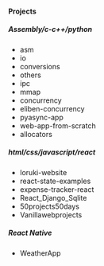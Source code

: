 #### Projects

##### Assembly/c-c++/python
- asm
- io
- conversions
- others
- ipc 
- mmap
- concurrency
- eliben-concurrency
- pyasync-app
- web-app-from-scratch
- allocators

##### html/css/javascript/react
- loruki-website
- react-state-examples
- expense-tracker-react
- React_Django_Sqlite
- 50projects50days
- Vanillawebprojects

##### React Native
- WeatherApp
